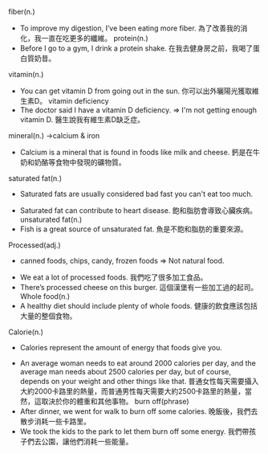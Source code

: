 fiber(n.)
- To improve my digestion, I’ve been eating more fiber.
為了改善我的消化，我一直在吃更多的纖維。
protein(n.)
- Before I go to a gym, I drink a protein shake.
在我去健身房之前，我喝了蛋白質奶昔。

vitamin(n.)
- You can get vitamin D from going out in the sun.
你可以出外曬陽光獲取維生素D。
vitamin deficiency
- The doctor said I have a vitamin D deficiency.
    => I'm not getting enough vitamin D.
醫生說我有維生素D缺乏症。

mineral(n.) ->calcium & iron
- Calcium is a mineral that is found in foods like milk and cheese.
鈣是在牛奶和奶酪等食物中發現的礦物質。

saturated fat(n.)
* Saturated fats are usually considered bad fast you can't eat too much.
- Saturated fat can contribute to heart disease.
飽和脂肪會導致心臟疾病。
unsaturated fat(n.)
- Fish is a great source of unsaturated fat.
魚是不飽和脂肪的重要來源。

Processed(adj.)
* canned foods, chips, candy, frozen foods => Not natural food.
- We eat a lot of processed foods.
我們吃了很多加工食品。
- There’s processed cheese on this burger.
這個漢堡有一些加工過的起司。
Whole food(n.)
- A healthy diet should include plenty of whole foods.
健康的飲食應該包括大量的整個食物。

Calorie(n.)
* Calories represent the amount of energy that foods give you.
- An average woman needs to eat around 2000 calories per day, and the average man needs about 2500 calories per day, but of course, depends on your weight and other things like that.
普通女性每天需要攝入大約2000卡路里的熱量，而普通男性每天需要大約2500卡路里的熱量，當然，這取決於你的體重和其他事物。
burn off(phrase)
- After dinner, we went for walk to burn off some calories.
晚飯後，我們去散步消耗一些卡路里。
- We took the kids to the park to let them burn off some energy.
我們帶孩子們去公園，讓他們消耗一些能量。